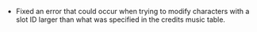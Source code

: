 - Fixed an error that could occur when trying to modify characters with a slot ID larger than what was specified in the credits music table.